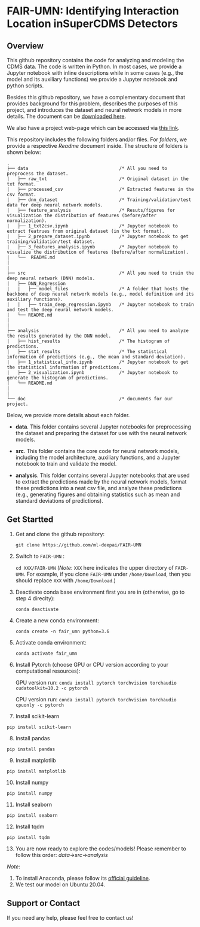 # FAIR-UMN: Identifying Interaction Location inSuperCDMS Detectors



## Overview

This github repository contains the code for analyzing and modeling the CDMS data. The code is written in Python. In most cases, we provide a Jupyter notebook with inline descriptions while in some cases (e.g., the model and its  auxiliary functions) we provide a Jupyter notebook and python scripts. 

Besides this github repository, we have a complementary document that provides background for this problem, describes the purposes of this project,  and introduces the dataset and neural network models in more details. The document can be [downloaded here](https://github.com/ml-deepai/FAIR-UMN/blob/main/doc/FAIR%20Document%20-%20Identifying%20Interaction%20Location%20in%20SuperCDMS%20Detectors.pdf). 

We also have a project web-page which can be accessed via [this link](https://ml-deepai.github.io/FAIR-UMN/).



This repository includes the following folders and/or files. For *folders*, we provide a respective *Readme* document inside. The structure of folders is shown below: 

```
.
├── data                                  /* All you need to preprocess the dataset.
|   ├── raw_txt                           /* Original dataset in the txt format.
|   ├── processed_csv                     /* Extracted features in the csv format.
|   ├── dnn_dataset                       /* Training/validation/test data for deep neural network models.
|   ├── feature_analysis                  /* Resuts/figures for visualization the distribution of features (before/after normalization).
|   ├── 1_txt2csv.ipynb                   /* Jupyter notebook to extract featrues from original dataset (in the txt format).
|   ├── 2_prepare_dataset.ipynb           /* Jupyter notebook to get training/validation/test dataset.             
|   ├── 3_features_analysis.ipynb         /* Jupyter notebook to visualize the distribution of features (before/after normalization).     
|   └──  README.md 
|
|
├── src                                   /* All you need to train the deep neural network (DNN) models.
|   ├── DNN_Regression                      
|   |   ├── model_files                   /* A folder that hosts the backbone of deep neural network models (e.g., model definition and its auxiliary functions).
|   |   ├── train_deep_regression.ipynb   /* Jupyter notebook to train and test the deep neural network models. 
|   └── README.md 
|
|
├── analysis                              /* All you need to analyze the results generated by the DNN model.
|   ├── hist_results                      /* The histogram of predictions.
|   ├── stat_results                      /* The statistical information of predictions (e.g., the mean and standard deviation).
|   ├── 1_statistical_info.ipynb          /* Jupyter notebook to get the statistical information of predictions.         
|   ├── 2_visualization.ipynb             /* Jupyter notebook to generate the histogram of predictions.   
|   └── README.md  
|
|
└── doc                                   /* documents for our project.

```


Below, we provide more details about each folder.

- **data**. This folder contains several Jupyter notebooks for preprocessing the dataset and preparing the dataset for use with the neural network models.

- **src**. This folder contains the core code for neural network models, including the model architecture, auxiliary functions, and a Jupyter notebook to train and validate the model.

- **analysis**. This folder contains several Jupyter notebooks that are used to extract the predictions made by the neural network models, format these predictions into a neat csv file, and analyze these predictions (e.g., generating figures and obtaining statistics such as mean and standard deviations of predictions).


## Get Startted

1. Get and clone the github repository:

   `git clone https://github.com/ml-deepai/FAIR-UMN`

2. Switch to `FAIR-UMN` :

   `cd XXX/FAIR-UMN`  (*Note*: `XXX` here indicates the upper directory of `FAIR-UMN`. For example, if you clone `FAIR-UMN` under `/home/Download`, then you should replace `XXX` with `/home/Download`.)

3. Deactivate conda base environment first you are in (otherwise, go to step 4 direclty):

   `conda deactivate`

4. Create a new conda environment:

   `conda create -n fair_umn python=3.6`

5.  Activate conda environment:
    
    `conda activate fair_umn`

6. Install Pytorch (choose GPU or CPU version according to your computational resources):

   GPU version run: `conda install pytorch torchvision torchaudio cudatoolkit=10.2 -c pytorch`
   
   CPU version run: `conda install pytorch torchvision torchaudio cpuonly -c pytorch`
   
7. Install scikit-learn

 `pip install scikit-learn`

8. Install pandas

 `pip install pandas`

9. Install matplotlib

 `pip install matplotlib`
 
10. Install numpy

 `pip install numpy`
 
11. Install seaborn

 `pip install seaborn`
 
12. Install tqdm

 `pip install tqdm`

13. You are now ready to explore the codes/models! Please remember to follow this order: *data*->*src*->*analysis*

   
*Note*: 
1) To install Anaconda, please follow its [official guideline](https://docs.anaconda.com/anaconda/user-guide/getting-started/).
2) We test our model on Ubuntu 20.04.



## Support or Contact

If you need any help, please feel free to contact us!  

